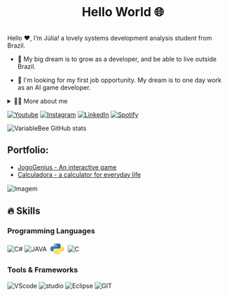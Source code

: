 <!--título-->
<div id="user-content-toc">
  <ul align="center">
    <summary><h1 style="display: inline-block">Hello World 🌐</h1></summary>
</div>

<!-- Presentation -->
<p>
  Hello ❤️, I’m Júlia! a lovely systems development analysis student from Brazil. 
  
  - 🚀 My big dream is to grow as a developer, and be able to live outside Brazil.

  - 🔭 I'm looking for my first job opportunity. My dream is to one day work as an AI game developer.
</p>

<!-- Dropdown -->
<details>
  <summary>👩‍💻 More about me</summary>

  - ☕ I am 19 years old, I currently live in Brazil, I have intermediate English, and I am comfortable with the languages ​​C, C#, SQL Server, JAVA. I'm always striving and studying to improve my skills as a developer. Currently, my friends see me as a determined, focused, creative person. What helped me develop skills was my dreams.

  - 🎀 I like listening to music, I believe that music makes us have good thoughts about life, I watch some anime, I like to study, I have a little dog called Maylon, he always accompanies me on walks at night, and I really like cute things however I love wearing black clothes. \o/
</details>

<!-- Links -->
[![Youtube](https://img.shields.io/badge/YouTube-FF0000?style=for-the-badge&logo=youtube&logoColor=white)](https://www.youtube.com/channel/UCJ97SDWI5gIJJwYS4m0Kp-A)
[![Instagram](https://img.shields.io/badge/Instagram-E4405F?style=for-the-badge&logo=instagram&logoColor=white)](https://www.instagram.com/jucodigos/)
[![LinkedIn](https://img.shields.io/badge/LinkedIn-0077B5?style=for-the-badge&logo=linkedin&logoColor=white)](www.linkedin.com/in/juliastefany)
[![Spotify](https://img.shields.io/badge/Spotify-1ED760?&style=for-the-badge&logo=spotify&logoColor=white)](www.linkedin.com/in/juliastefany)


<!-- GithubStats -->
![VariableBee GitHub stats](https://github-readme-stats.vercel.app/api?username=JuliaSMS&show_icons=true&theme=blue_navy)

<!-- Portfolio -->
## Portfolio:
- [JogoGenius - An interactive game](https://github.com/JuliaSMS/JogoGenius)
- [Calculadora - a calculator for everyday life ](https://github.com/JuliaSMS/Calculadora-CSharp)

<!-- GIF -->
<p align="left">
  <img align="center" src="https://github.com/JuliaSMS/JuliaSMS/assets/146500734/bb303858-84cb-4da4-9640-e28a3daeef72" alt="Imagem">
</p>

## 🔥 Skills
<!-- Skills: Programming Languages -->
  <div style="flex-basis: 48%;">
    <h3>Programming Languages</h3>
    <img align="center" alt="C#" height="30" width="40" src="https://img.shields.io/badge/C%23-239120?style=for-the-badge&logo=c-sharp&logoColor=white">
    <img align="center" alt="JAVA" height="30" width="40" src="https://img.shields.io/badge/Java-ED8B00?style=for-the-badge&logo=openjdk&logoColor=white">
    <img align="center" alt="Python" height="30" width="40" src="https://raw.githubusercontent.com/devicons/devicon/master/icons/python/python-original.svg">
    <img align="center" alt="C" height="30" width="40" src="https://cdn.jsdelivr.net/gh/devicons/devicon/icons/c/c-original.svg">
  </div>
  
  <!-- Skills: Tools & Frameworks -->
  <div style="flex-basis: 48%;">
    <h3>Tools & Frameworks</h3>
    <img align="center" alt="VScode" height="30" width="40" src="https://cdn.jsdelivr.net/gh/devicons/devicon/icons/vscode/vscode-original.svg">
    <img align="center" alt="studio" height="30" width="40" src="https://img.shields.io/badge/Visual_Studio-5C2D91?style=for-the-badge&logo=visual%20studio&logoColor=white">
    <img align="center" alt="Eclipse" height="30" width="40" src="https://img.shields.io/badge/Eclipse-2C2255?style=for-the-badge&logo=eclipse&logoColor=white">
    <img align="center" alt="GIT" height="30" width="40" src="https://img.shields.io/badge/GIT-E44C30?style=for-the-badge&logo=git&logoColor=white">
  </div>
  

